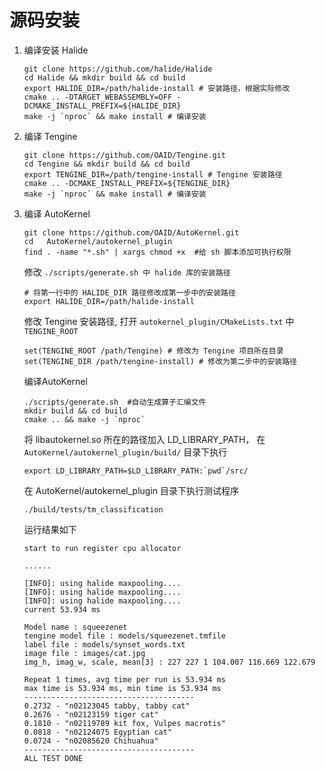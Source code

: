 # 源码安装

1. 编译安装 Halide 

   ```
   git clone https://github.com/halide/Halide
   cd Halide && mkdir build && cd build
   export HALIDE_DIR=/path/halide-install # 安装路径，根据实际修改
   cmake .. -DTARGET_WEBASSEMBLY=OFF -DCMAKE_INSTALL_PREFIX=${HALIDE_DIR}
   make -j `nproc` && make install # 编译安装
   ```
2. 编译 Tengine 

   ```
   git clone https://github.com/OAID/Tengine.git
   cd Tengine && mkdir build && cd build
   export TENGINE_DIR=/path/tengine-install # Tengine 安装路径
   cmake .. -DCMAKE_INSTALL_PREFIX=${TENGINE_DIR}
   make -j `nproc` && make install # 编译安装
   ```

3. 编译 AutoKernel

   ```
   git clone https://github.com/OAID/AutoKernel.git
   cd 	AutoKernel/autokernel_plugin 
   find . -name "*.sh" | xargs chmod +x  #给 sh 脚本添加可执行权限
   ```

   修改 `./scripts/generate.sh 中 halide 库的安装路径`

   ```
   # 将第一行中的 HALIDE_DIR 路径修改成第一步中的安装路径
   export HALIDE_DIR=/path/halide-install
   ```

   修改 Tengine 安装路径,  打开 `autokernel_plugin/CMakeLists.txt` 中 `TENGINE_ROOT`

   ```
   set(TENGINE_ROOT /path/Tengine) # 修改为 Tengine 项目所在目录
   set(TENGINE_DIR /path/tengine-install) # 修改为第二步中的安装路径
   ```

   编译AutoKernel

   ```
   ./scripts/generate.sh  #自动生成算子汇编文件
   mkdir build && cd build
   cmake .. && make -j `nproc`
   ```

   将 libautokernel.so 所在的路径加入 LD_LIBRARY_PATH， 在 `AutoKernel/autokernel_plugin/build/` 目录下执行

   ```
   export LD_LIBRARY_PATH=$LD_LIBRARY_PATH:`pwd`/src/
   ```

   在 AutoKernel/autokernel_plugin 目录下执行测试程序

   ```
   ./build/tests/tm_classification
   ```

   运行结果如下

   ```
   start to run register cpu allocator
   
   ......
   
   [INFO]: using halide maxpooling....
   [INFO]: using halide maxpooling....
   [INFO]: using halide maxpooling....
   current 53.934 ms
   
   Model name : squeezenet
   tengine model file : models/squeezenet.tmfile
   label file : models/synset_words.txt
   image file : images/cat.jpg
   img_h, imag_w, scale, mean[3] : 227 227 1 104.007 116.669 122.679
   
   Repeat 1 times, avg time per run is 53.934 ms
   max time is 53.934 ms, min time is 53.934 ms
   --------------------------------------
   0.2732 - "n02123045 tabby, tabby cat"
   0.2676 - "n02123159 tiger cat"
   0.1810 - "n02119789 kit fox, Vulpes macrotis"
   0.0818 - "n02124075 Egyptian cat"
   0.0724 - "n02085620 Chihuahua"
   --------------------------------------
   ALL TEST DONE
   ```